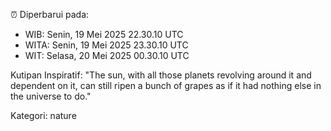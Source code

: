 ⏰ Diperbarui pada:
- WIB: Senin, 19 Mei 2025 22.30.10 UTC
- WITA: Senin, 19 Mei 2025 23.30.10 UTC
- WIT: Selasa, 20 Mei 2025 00.30.10 UTC

Kutipan Inspiratif:
"The sun, with all those planets revolving around it and dependent on it, can still ripen a bunch of grapes as if it had nothing else in the universe to do."


Kategori: nature

